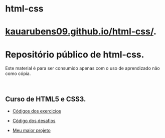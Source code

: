 # html-css
<h1><a href="https://kauarubens09.github.io/html-css/">kauarubens09.github.io/html-css/<a>.</h1>

<h1>Repositório público de html-css.</h1>

<p>Este material é para ser consumido apenas com o uso de aprendizado não como cópia.</p>
<br>
<h2>Curso de HTML5 e CSS3.</h2>
<ul>
    <li><p><a href="https://github.com/kauarubens09/html-css/tree/main/exercicios">Códigos dos exercicios</a></p></li>
    <li><p><a href="https://github.com/kauarubens09/html-css/tree/main/desafios">Código dos desafios</a></p></li>
    <li><p><a href="https://kauarubens09.github.io/html-css/desafios/desafio%2010/index.html">Meu maior projeto</a></p></li>
</ul>